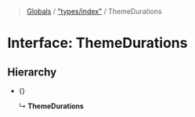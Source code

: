 > [Globals](../README.md) / ["types/index"](../modules/_types_index_.md) / ThemeDurations

# Interface: ThemeDurations

## Hierarchy

* {}

  ↳ **ThemeDurations**
